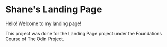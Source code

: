 # Shane's Landing Page

Hello! Welcome to my landing page!

This project was done for the Landing Page project under the Foundations Course of The Odin Project.